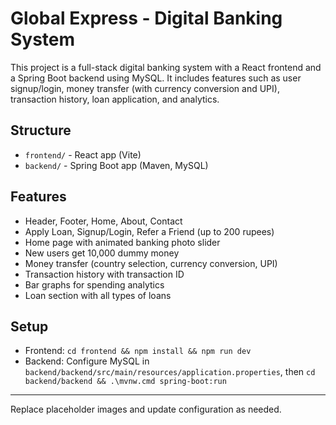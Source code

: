 
# Global Express - Digital Banking System

This project is a full-stack digital banking system with a React frontend and a Spring Boot backend using MySQL. It includes features such as user signup/login, money transfer (with currency conversion and UPI), transaction history, loan application, and analytics.

## Structure
- `frontend/` - React app (Vite)
- `backend/` - Spring Boot app (Maven, MySQL)

## Features
- Header, Footer, Home, About, Contact
- Apply Loan, Signup/Login, Refer a Friend (up to 200 rupees)
- Home page with animated banking photo slider
- New users get 10,000 dummy money
- Money transfer (country selection, currency conversion, UPI)
- Transaction history with transaction ID
- Bar graphs for spending analytics
- Loan section with all types of loans

## Setup
- Frontend: `cd frontend && npm install && npm run dev`
- Backend: Configure MySQL in `backend/backend/src/main/resources/application.properties`, then `cd backend/backend && .\mvnw.cmd spring-boot:run`

---
Replace placeholder images and update configuration as needed.
